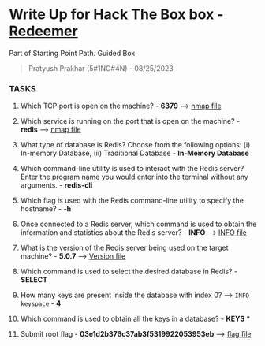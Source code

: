 # Write Up for Hack The Box box - [Redeemer](https://app.hackthebox.com/starting-point?tier=0)

Part of Starting Point Path. Guided Box

> Pratyush Prakhar (5#1NC#4N) - 08/25/2023


### TASKS

1. Which TCP port is open on the machine? - **6379** --> [nmap file](nmap/all.nmap)

2. Which service is running on the port that is open on the machine? - **redis** --> [nmap file](nmap/all.nmap)

3. What type of database is Redis? Choose from the following options: (i) In-memory Database, (ii) Traditional Database - **In-Memory Database**

4. Which command-line utility is used to interact with the Redis server? Enter the program name you would enter into the terminal without any arguments. - **redis-cli**

5. Which flag is used with the Redis command-line utility to specify the hostname? - **-h**

6. Once connected to a Redis server, which command is used to obtain the information and statistics about the Redis server? - **INFO** --> [INFO file](redis/info.txt)

7. What is the version of the Redis server being used on the target machine? - **5.0.7** --> [Version file](redis/version.out)

8. Which command is used to select the desired database in Redis? - **SELECT**

9. How many keys are present inside the database with index 0? --> `INFO keyspace` - **4**

10. Which command is used to obtain all the keys in a database? -  __KEYS *__

11. Submit root flag - **03e1d2b376c37ab3f5319922053953eb** --> [flag file](redis/flag.txt)
